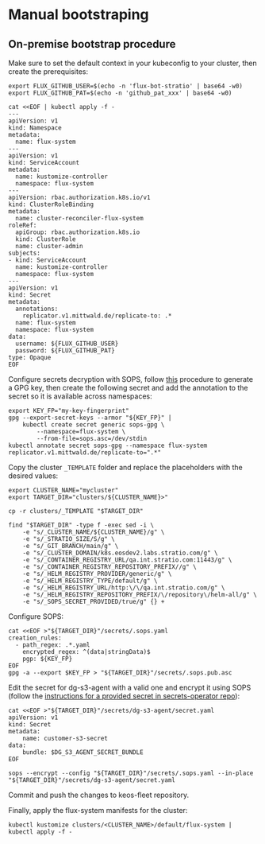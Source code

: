# Manual bootstraping

## On-premise bootstrap procedure

Make sure to set the default context in your kubeconfig to your cluster, then create the prerequisites:

```shell
export FLUX_GITHUB_USER=$(echo -n 'flux-bot-stratio' | base64 -w0)
export FLUX_GITHUB_PAT=$(echo -n 'github_pat_xxx' | base64 -w0)

cat <<EOF | kubectl apply -f -
---
apiVersion: v1
kind: Namespace
metadata:
  name: flux-system
---
apiVersion: v1
kind: ServiceAccount
metadata:
  name: kustomize-controller
  namespace: flux-system
---
apiVersion: rbac.authorization.k8s.io/v1
kind: ClusterRoleBinding
metadata:
  name: cluster-reconciler-flux-system
roleRef:
  apiGroup: rbac.authorization.k8s.io
  kind: ClusterRole
  name: cluster-admin
subjects:
- kind: ServiceAccount
  name: kustomize-controller
  namespace: flux-system
---
apiVersion: v1
kind: Secret
metadata:
  annotations:
    replicator.v1.mittwald.de/replicate-to: .*
  name: flux-system
  namespace: flux-system
data:
  username: ${FLUX_GITHUB_USER}
  password: ${FLUX_GITHUB_PAT}
type: Opaque
EOF
```

Configure secrets decryption with SOPS, follow [this](https://fluxcd.io/flux/guides/mozilla-sops/) procedure to generate a GPG key, then create the following secret and add the annotation to the secret so it is available across namespaces:

```shell
export KEY_FP="my-key-fingerprint"
gpg --export-secret-keys --armor "${KEY_FP}" |
    kubectl create secret generic sops-gpg \
        --namespace=flux-system \
        --from-file=sops.asc=/dev/stdin
kubectl annotate secret sops-gpg --namespace flux-system replicator.v1.mittwald.de/replicate-to=".*"
```

Copy the cluster `_TEMPLATE` folder and replace the placeholders with the desired values:

```shell
export CLUSTER_NAME="mycluster"
export TARGET_DIR="clusters/${CLUSTER_NAME}>"

cp -r clusters/_TEMPLATE "$TARGET_DIR"

find "$TARGET_DIR" -type f -exec sed -i \
    -e "s/_CLUSTER_NAME/${CLUSTER_NAME}/g" \
    -e "s/_STRATIO_SIZE/S/g" \
    -e "s/_GIT_BRANCH/main/g" \
    -e "s/_CLUSTER_DOMAIN/k8s.eosdev2.labs.stratio.com/g" \
    -e "s/_CONTAINER_REGISTRY_URL/qa.int.stratio.com:11443/g" \
    -e "s/_CONTAINER_REGISTRY_REPOSITORY_PREFIX//g" \
    -e "s/_HELM_REGISTRY_PROVIDER/generic/g" \
    -e "s/_HELM_REGISTRY_TYPE/default/g" \
    -e "s/_HELM_REGISTRY_URL/http:\/\/qa.int.stratio.com/g" \
    -e "s/_HELM_REGISTRY_REPOSITORY_PREFIX/\/repository\/helm-all/g" \
    -e "s/_SOPS_SECRET_PROVIDED/true/g" {} +
```

Configure SOPS:

```shell
cat <<EOF >"${TARGET_DIR}"/secrets/.sops.yaml
creation_rules:
  - path_regex: .*.yaml
    encrypted_regex: ^(data|stringData)$
    pgp: ${KEY_FP}
EOF
gpg -a --export $KEY_FP > "${TARGET_DIR}"/secrets/.sops.pub.asc
```

Edit the secret for dg-s3-agent with a valid one and encrypt it using SOPS (follow the [instructions for a provided secret in secrets-operator repo](https://github.com/Stratio/secrets-operator?tab=readme-ov-file#synchronizing-custom-secrets)):

```shell
cat <<EOF >"${TARGET_DIR}"/secrets/dg-s3-agent/secret.yaml
apiVersion: v1
kind: Secret
metadata:
    name: customer-s3-secret
data:
    bundle: $DG_S3_AGENT_SECRET_BUNDLE
EOF

sops --encrypt --config "${TARGET_DIR}"/secrets/.sops.yaml --in-place "${TARGET_DIR}"/secrets/dg-s3-agent/secret.yaml
```

Commit and push the changes to keos-fleet repository.

Finally, apply the flux-system manifests for the cluster:

```shell
kubectl kustomize clusters/<CLUSTER_NAME>/default/flux-system | kubectl apply -f -
```